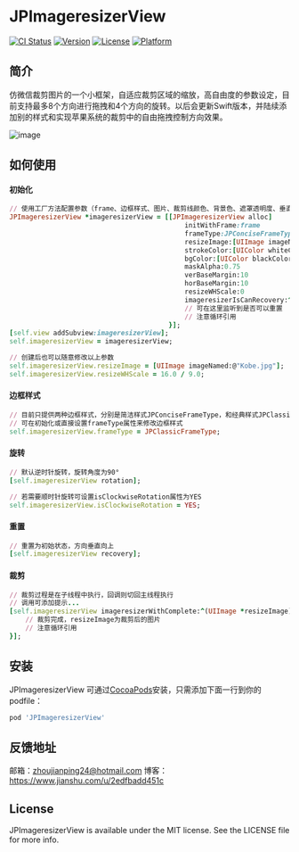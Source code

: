 # JPImageresizerView

[![CI Status](http://img.shields.io/travis/ZhouJianPing/JPImageresizerView.svg?style=flat)](https://travis-ci.org/ZhouJianPing/JPImageresizerView)
[![Version](https://img.shields.io/cocoapods/v/JPImageresizerView.svg?style=flat)](http://cocoapods.org/pods/JPImageresizerView)
[![License](https://img.shields.io/cocoapods/l/JPImageresizerView.svg?style=flat)](http://cocoapods.org/pods/JPImageresizerView)
[![Platform](https://img.shields.io/cocoapods/p/JPImageresizerView.svg?style=flat)](http://cocoapods.org/pods/JPImageresizerView)

## 简介
仿微信裁剪图片的一个小框架，自适应裁剪区域的缩放，高自由度的参数设定，目前支持最多8个方向进行拖拽和4个方向的旋转。以后会更新Swift版本，并陆续添加别的样式和实现苹果系统的裁剪中的自由拖拽控制方向效果。

![image](https://github.com/Rogue24/JPImageresizerView/raw/master/Cover/JPImageresizerViewCover.jpeg)

## 如何使用

#### 初始化
```ruby
// 使用工厂方法配置参数（frame、边框样式、图片、裁剪线颜色、背景色、遮罩透明度、垂直和水平的间距、裁剪的宽高比，可否重置的回调）
JPImageresizerView *imageresizerView = [[JPImageresizerView alloc]
                                            initWithFrame:frame
                                            frameType:JPConciseFrameType
                                            resizeImage:[UIImage imageNamed:@"Girl.jpg"]
                                            strokeColor:[UIColor whiteColor]
                                            bgColor:[UIColor blackColor]
                                            maskAlpha:0.75
                                            verBaseMargin:10
                                            horBaseMargin:10
                                            resizeWHScale:0
                                            imageresizerIsCanRecovery:^(BOOL isCanRecovery) {
                                            // 可在这里监听到是否可以重置
                                            // 注意循环引用
                                        }];
[self.view addSubview:imageresizerView];
self.imageresizerView = imageresizerView;

// 创建后也可以随意修改以上参数
self.imageresizerView.resizeImage = [UIImage imageNamed:@"Kobe.jpg"];
self.imageresizerView.resizeWHScale = 16.0 / 9.0;
```
#### 边框样式
```ruby
// 目前只提供两种边框样式，分别是简洁样式JPConciseFrameType，和经典样式JPClassicFrameType
// 可在初始化或直接设置frameType属性来修改边框样式
self.imageresizerView.frameType = JPClassicFrameType;
```

#### 旋转
```ruby
// 默认逆时针旋转，旋转角度为90°
[self.imageresizerView rotation];

// 若需要顺时针旋转可设置isClockwiseRotation属性为YES
self.imageresizerView.isClockwiseRotation = YES;
```

#### 重置
```ruby
// 重置为初始状态，方向垂直向上
[self.imageresizerView recovery];
```

#### 裁剪
```ruby
// 裁剪过程是在子线程中执行，回调则切回主线程执行
// 调用可添加提示...
[self.imageresizerView imageresizerWithComplete:^(UIImage *resizeImage) {
    // 裁剪完成，resizeImage为裁剪后的图片
    // 注意循环引用
}];
```

## 安装

JPImageresizerView 可通过[CocoaPods](http://cocoapods.org)安装，只需添加下面一行到你的podfile：

```ruby
pod 'JPImageresizerView'
```

## 反馈地址

邮箱：zhoujianping24@hotmail.com
博客：https://www.jianshu.com/u/2edfbadd451c

## License

JPImageresizerView is available under the MIT license. See the LICENSE file for more info.
